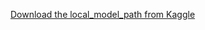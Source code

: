 
[Download the  local_model_path from Kaggle](https://www.kaggle.com/models/balamarimuthu/bert-based)

